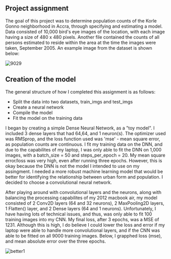 ## Project assignment

The goal of this project was to determine population counts of the Korle Gonno neighborhood in Accra, through specifying and estimating a model. Data consisted of 10,000 bird's eye images of the location, with each image having a size of 480 x 480 pixels. Another file contained the counts of all persons estimated to reside within the area at the time the images were taken, September 2005. An example image from the dataset is shown below:

![9029](https://user-images.githubusercontent.com/60228374/88491393-653ced80-cf70-11ea-8f01-9ceb4c03d351.jpeg)


## Creation of the model

The general structure of how I completed this assignment is as follows: 

- Split the data into two datasets, train_imgs and test_imgs
- Create a neural network 
- Compile the model
- Fit the model on the training data

I began by creating a simple Dense Neural Network, as a "toy model". I included 3 dense layers that had 64,64, and 1 neuron(s). The optimizer used was RMSprop, and the loss function used was 'mse' - mean square error, as population counts are continuous. I fit my training data on the DNN, and due to the capabilites of my laptop, I was only able to fit the DNN on 1,000 images, with a batch_size = 50 and steps_per_epoch = 20. My mean square error/loss was very high, even after running three epochs. However, this is okay because the DNN is not the model I intended to use on my assingment. I needed a more robust machine learning model that would be better for identifying the relationship between urban form and population. I decided to choose a convolutional neural network. 

After playing around with convolutional layers and the neurons, along with balancing the processing capabilites of my 2012 macbook air, my model consisted of 2 Conv2D layers (64 and 32 neurons), 2 MaxPooling2D layers, 1 Flatten() layer, and 2 Dense layers (64 and 1 neurons). Unfortunately, I have having lots of technical issues, and thus, was only able to fit 100 training images into my CNN. My final loss, after 3 epochs, was a MSE of 1231. Although this is high, I do believe I could lower the loss and error if my laptop were able to handle more convolutional layers, and if the CNN was able to be fitted on all 9000 training images. Below, I grapphed loss (mse), and mean absolute error over the three epochs. 

![better1](https://user-images.githubusercontent.com/60228374/88491701-f6ad5f00-cf72-11ea-8dff-9a144b70c314.png)
